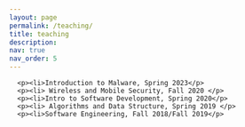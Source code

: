 ```yaml
---
layout: page
permalink: /teaching/
title: teaching
description: 
nav: true
nav_order: 5
---
```



<!--- For now, this page is assumed to be a static description of your courses. You can convert it to a collection similar to `_projects/` so that you can have a dedicated page for each course.

Organize your courses by years, topics, or universities, however you like! --->

      <p><li>Introduction to Malware, Spring 2023</p>
      <p><li> Wireless and Mobile Security, Fall 2020 </p>
      <p><li>Intro to Software Development, Spring 2020</p>
      <p><li> Algorithms and Data Structure, Spring 2019 </p>
      <p><li>Software Engineering, Fall 2018/Fall 2019</p> 
